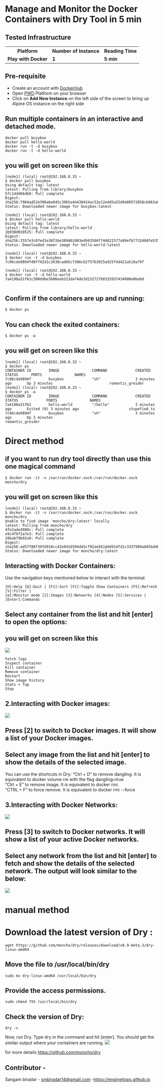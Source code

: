 #  Manage and Monitor the Docker Containers with Dry Tool in 5 min



## Tested Infrastructure

<table class="tg">
  <tr>
    <th class="tg-yw4l"><b>Platform</b></th>
    <th class="tg-yw4l"><b>Number of Instance</b></th>
    <th class="tg-yw4l"><b>Reading Time</b></th>
    
  </tr>
  <tr>
    <td class="tg-yw4l"><b> Play with Docker</b></td>
    <td class="tg-yw4l"><b>1</b></td>
    <td class="tg-yw4l"><b>5 min</b></td>
    
  </tr>
  
</table>

## Pre-requisite

- Create an account with [DockerHub](https://hub.docker.com)
- Open [PWD](https://labs.play-with-docker.com/) Platform on your browser 
- Click on **Add New Instance** on the left side of the screen to bring up Alpine OS instance on the right side

## Run multiple containers in an interactive and detached mode. 


```
docker pull busybox
docker pull hello-world
docker run -t -d busybox
docker run -t -d hello-world

```
## you will get on screen like this 
```
[node1] (local) root@192.168.0.33 ~
$ docker pull busybox
Using default tag: latest
latest: Pulling from library/busybox
57c14dd66db0: Pull complete
Digest: sha256:7964ad52e396a6e045c39b5a44438424ac52e12e4d5a25d94895f2058cb863a0
Status: Downloaded newer image for busybox:latest

[node1] (local) root@192.168.0.33 ~
$ docker pull hello-world
Using default tag: latest
latest: Pulling from library/hello-world
1b930d010525: Pull complete
Digest: sha256:2557e3c07ed1e38f26e389462d03ed943586f744621577a99efb77324b0fe535
Status: Downloaded newer image for hello-world:latest

[node1] (local) root@192.168.0.33 ~
$ docker run -t -d busybox
7c96cde9894fd9ff42d1c3638cad65cf306cb2757b3925a925f4d421a510a79f

[node1] (local) root@192.168.0.33 ~
$ docker run -t -d hello-world
7a4198a31f61c380ddbe3b06eeb313da74de3d232727b0325937434900e8be8d


```
## Confirm if the containers are up and running: 

```
$ docker ps

```
## You can check the exited containers:
```
$ docker ps -a
```
## you will get on screen like this 
```
[node1] (local) root@192.168.0.33 ~
$ docker ps
CONTAINER ID        IMAGE               COMMAND             CREATED             STATUS      PORTS               NAMES
7c96cde9894f        busybox             "sh"                3 minutes ago       Up 3 minutes                          romantic_greider
[node1] (local) root@192.168.0.33 ~
$ docker ps -a
CONTAINER ID        IMAGE               COMMAND             CREATED             STATUS             PORTS               NAMES
7a4198a31f61        hello-world         "/hello"            3 minutes ago       Exited (0) 3 minutes ago                       stupefied_tu
7c96cde9894f        busybox             "sh"                3 minutes ago       Up 3 minutes                                 romantic_greider

```
# Direct method 
## if you want to run dry tool directly than use this one magical command 
```
$ docker run -it -v /var/run/docker.sock:/var/run/docker.sock moncho/dry
```
## you will get on screen like this 
```
[node1] (local) root@192.168.0.33 ~
$ docker run -it -v /var/run/docker.sock:/var/run/docker.sock moncho/dry
Unable to find image 'moncho/dry:latest' locally
latest: Pulling from moncho/dry
4fe2ade4980c: Pull complete
e9c4f9f2a7e3: Pull complete
28bab79b92a9: Pull complete
Digest: sha256:ad57f88f39fd910cc42e9416594dd2cf92ae561ddd914fd1c333f989a8d5bd4b
Status: Downloaded newer image for moncho/dry:latest

```


## Interacting with Docker Containers:
Use the navigation keys mentioned below to interact with the terminal.

```
[H]:Help [Q]:Quit | [F1]:Sort [F2]:Toggle Show Containers [F5]:Refresh [%]:Filter |
[m]:Monitor mode [2]:Images [3]:Networks [4]:Nodes [5]:Services | [Enter]:Commands 

```

## Select any container from the list and hit [enter] to open the options:
## you will get on screen like this 
![](https://github.com/sangam14/Docker-Containers-with-Dry-Tool/blob/master/pic2.png)
```
Fetch logs
Inspect container
Kill container
Remove container
Restart
Show image history
Stats + Top
Stop

```


## 2.Interacting with Docker images:

![](https://github.com/sangam14/Docker-Containers-with-Dry-Tool/blob/master/Picture1.png)

## Press [2] to switch to Docker images. It will show a list of your Docker images.
## Select any image from the list and hit [enter] to show the details of the selected image.
You can use the shortcuts in Dry:
“Ctrl + D” to remove dangling. It is equivalent to docker volume rm with the flag dangling=true <br>
“Ctrl + E” to remove image. It is equivalent to docker rmi. <br>
“CTRL + F” to force remove. It is equivalent to docker rmi --force <br>

## 3.Interacting with Docker Networks:
![](https://github.com/sangam14/Docker-Containers-with-Dry-Tool/blob/master/Picture1.png)
## Press [3] to switch to Docker networks. It will show a list of your active Docker networks. 
## Select any network from the list and hit [enter] to fetch and show the details of the selected network. The output will look similar to the below: 
![](https://github.com/sangam14/Docker-Containers-with-Dry-Tool/blob/master/Picture3.png)

# manual method 

# Download the latest version of Dry :

```
wget https://github.com/moncho/dry/releases/download/v0.9-beta.3/dry-linux-amd64

```
## Move the file to /usr/local/bin/dry

```
sudo mv dry-linux-amd64 /usr/local/bin/dry

```
## Provide the access permissions.

```
sudo chmod 755 /usr/local/bin/dry

```
## Check the version of Dry:

```
dry -v

```

Now, run Dry. Type dry in the command and hit [enter]. You should get the similar output where your containers are running.
![](https://github.com/sangam14/Docker-Containers-with-Dry-Tool/blob/master/Picture1.png)


for more details https://github.com/moncho/dry
## Contributor - 

Sangam biradar - smbiradar14@gmail.com -https://engineitops.github.io 


